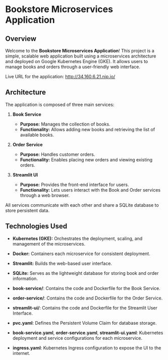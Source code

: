 # Bookstore Microservices Application

## Overview

Welcome to the **Bookstore Microservices Application**! This project is a simple, scalable web application built using a microservices architecture and deployed on Google Kubernetes Engine (GKE). It allows users to manage books and orders through a user-friendly web interface.

Live URL for the application: http://34.160.6.21.nip.io/

## Architecture

The application is composed of three main services:

1. **Book Service**
   - **Purpose:** Manages the collection of books.
   - **Functionality:** Allows adding new books and retrieving the list of available books.
   
2. **Order Service**
   - **Purpose:** Handles customer orders.
   - **Functionality:** Enables placing new orders and viewing existing orders.
   
3. **Streamlit UI**
   - **Purpose:** Provides the front-end interface for users.
   - **Functionality:** Lets users interact with the Book and Order services through a web browser.

All services communicate with each other and share a SQLite database to store persistent data.

## Technologies Used

- **Kubernetes (GKE):** Orchestrates the deployment, scaling, and management of the microservices.
- **Docker:** Containers each microservice for consistent deployment.
- **Streamlit:** Builds the web-based user interface.
- **SQLite:** Serves as the lightweight database for storing book and order information.

- **book-service/**: Contains the code and Dockerfile for the Book Service.
- **order-service/**: Contains the code and Dockerfile for the Order Service.
- **streamlit-ui/**: Contains the code and Dockerfile for the Streamlit User Interface.
- **pvc.yaml**: Defines the Persistent Volume Claim for database storage.
- **book-service.yaml**, **order-service.yaml**, **streamlit-ui.yaml**: Kubernetes deployment and service configurations for each microservice.
- **ingress.yaml**: Kubernetes Ingress configuration to expose the UI to the internet.

